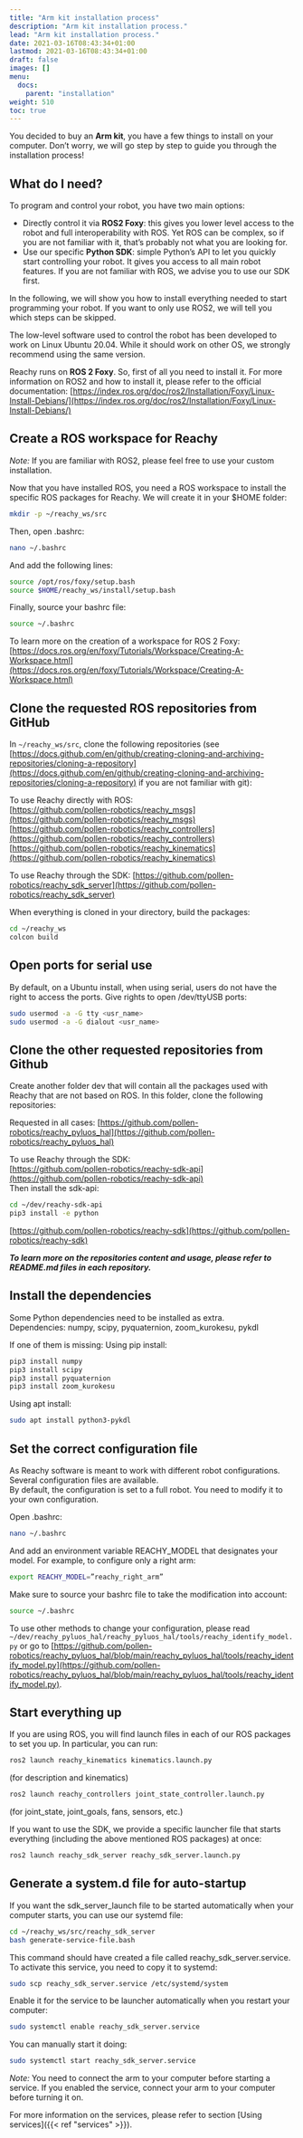 ```yaml
---
title: "Arm kit installation process"
description: "Arm kit installation process."
lead: "Arm kit installation process."
date: 2021-03-16T08:43:34+01:00
lastmod: 2021-03-16T08:43:34+01:00
draft: false
images: []
menu:
  docs:
    parent: "installation"
weight: 510
toc: true
---
```


You decided to buy an **Arm kit**, you have a few things to install on your computer.
Don’t worry, we will go step by step to guide you through the installation process!

## What do I need?
To program and control your robot, you have two main options:  
* Directly control it via **ROS2 Foxy**: this gives you lower level access to the robot and full interoperability with ROS. Yet ROS can be complex, so if you are not familiar with it, that’s probably not what you are looking for.
* Use our specific **Python SDK**: simple Python’s API to let you quickly start controlling your robot. It gives you access to all main robot features. If you are not familiar with ROS, we advise you to use our SDK first.  

In the following, we will show you how to install everything needed to start programming your robot. If you want to only use ROS2, we will tell you which steps can be skipped.  

The low-level software used to control the robot has been developed to work on Linux Ubuntu 20.04. While it should work on other OS, we strongly recommend using the same version.  


Reachy runs on **ROS 2 Foxy**. So, first of all you need to install it.
For more information on ROS2 and how to install it, please refer to the official documentation: [https://index.ros.org/doc/ros2/Installation/Foxy/Linux-Install-Debians/](https://index.ros.org/doc/ros2/Installation/Foxy/Linux-Install-Debians/)

## Create a ROS workspace for Reachy
*Note:* If you are familiar with ROS2, please feel free to use your custom installation.  

Now that you have installed ROS, you need a ROS workspace to install the specific ROS packages for Reachy.
We will create it in your $HOME folder:
```bash
mkdir -p ~/reachy_ws/src
```

Then, open .bashrc:
```bash
nano ~/.bashrc
```

And add the following lines:
```bash
source /opt/ros/foxy/setup.bash
source $HOME/reachy_ws/install/setup.bash
``` 
Finally, source your bashrc file:
```bash
source ~/.bashrc
```


To learn more on the creation of a workspace for ROS 2 Foxy:
[https://docs.ros.org/en/foxy/Tutorials/Workspace/Creating-A-Workspace.html](https://docs.ros.org/en/foxy/Tutorials/Workspace/Creating-A-Workspace.html)


## Clone the requested ROS repositories from GitHub

In `~/reachy_ws/src`, clone the following repositories (see [https://docs.github.com/en/github/creating-cloning-and-archiving-repositories/cloning-a-repository](https://docs.github.com/en/github/creating-cloning-and-archiving-repositories/cloning-a-repository) if you are not familiar with git):

To use Reachy directly with ROS:  
[https://github.com/pollen-robotics/reachy_msgs](https://github.com/pollen-robotics/reachy_msgs)  
[https://github.com/pollen-robotics/reachy_controllers](https://github.com/pollen-robotics/reachy_controllers)  
[https://github.com/pollen-robotics/reachy_kinematics](https://github.com/pollen-robotics/reachy_kinematics)  

To use Reachy through the SDK:
[https://github.com/pollen-robotics/reachy_sdk_server](https://github.com/pollen-robotics/reachy_sdk_server)

When everything is cloned in your directory, build the packages:
```bash
cd ~/reachy_ws
colcon build
```

## Open ports for serial use
By default, on a Ubuntu install, when using serial, users do not have the right to access the ports. Give rights to open /dev/ttyUSB ports:
```bash
sudo usermod -a -G tty <usr_name>
sudo usermod -a -G dialout <usr_name>
```

## Clone the other requested repositories from Github
Create another folder dev that will contain all the packages used with Reachy that are not based on ROS. In this folder, clone the following repositories:  

Requested in all cases:
[https://github.com/pollen-robotics/reachy_pyluos_hal](https://github.com/pollen-robotics/reachy_pyluos_hal)  

To use Reachy through the SDK:  
[https://github.com/pollen-robotics/reachy-sdk-api](https://github.com/pollen-robotics/reachy-sdk-api)  
Then install the sdk-api:  
```bash
cd ~/dev/reachy-sdk-api
pip3 install -e python
```

[https://github.com/pollen-robotics/reachy-sdk](https://github.com/pollen-robotics/reachy-sdk)  

***To learn more on the repositories content and usage, please refer to README.md files in each repository.***

## Install the dependencies
Some Python dependencies need to be installed as extra.  
Dependencies: numpy, scipy, pyquaternion, zoom_kurokesu, pykdl  

If one of them is missing:
Using pip install:
```bash
pip3 install numpy
pip3 install scipy
pip3 install pyquaternion
pip3 install zoom_kurokesu
```
Using apt install:
```bash
sudo apt install python3-pykdl
```

## Set the correct configuration file
As Reachy software is meant to work with different robot configurations. Several configuration files are available.  
By default, the configuration is set to a full robot. You need to modify it to your own configuration.  

Open .bashrc: 
```bash
nano ~/.bashrc
```

And add an environment variable REACHY_MODEL that designates your model. For example, to configure only a right arm:
```bash
export REACHY_MODEL=”reachy_right_arm”
```

Make sure to source your bashrc file to take the modification into account:
```bash
source ~/.bashrc
```

To use other methods to change your configuration, please read `~/dev/reachy_pyluos_hal/reachy_pyluos_hal/tools/reachy_identify_model.py` or go to [https://github.com/pollen-robotics/reachy_pyluos_hal/blob/main/reachy_pyluos_hal/tools/reachy_identify_model.py](https://github.com/pollen-robotics/reachy_pyluos_hal/blob/main/reachy_pyluos_hal/tools/reachy_identify_model.py).

## Start everything up
If you are using ROS, you will find launch files in each of our ROS packages to set you up.
In particular, you can run:  
```bash
ros2 launch reachy_kinematics kinematics.launch.py 
```
(for description and kinematics)
```bash
ros2 launch reachy_controllers joint_state_controller.launch.py
```
(for joint_state, joint_goals, fans, sensors, etc.)  

If you want to use the SDK, we provide a specific launcher file that starts everything (including the above mentioned ROS packages) at once:  
```bash
ros2 launch reachy_sdk_server reachy_sdk_server.launch.py
```

## Generate a system.d file for auto-startup
If you want the sdk_server_launch file to be started automatically when your computer starts, you can use our systemd file:
```bash
cd ~/reachy_ws/src/reachy_sdk_server
bash generate-service-file.bash
```

This command should have created a file called reachy_sdk_server.service. To activate this service, you need to copy it to systemd:
```bash
sudo scp reachy_sdk_server.service /etc/systemd/system
```

Enable it for the service to be launcher automatically when you restart your computer:
```bash
sudo systemctl enable reachy_sdk_server.service
```
You can manually start it doing:
```bash
sudo systemctl start reachy_sdk_server.service
```
*Note:* You need to connect the arm to your computer before starting a service. If you enabled the service, connect your arm to your computer before turning it on.  

For more information on the services, please refer to section [Using services]({{< ref "services" >}}).

